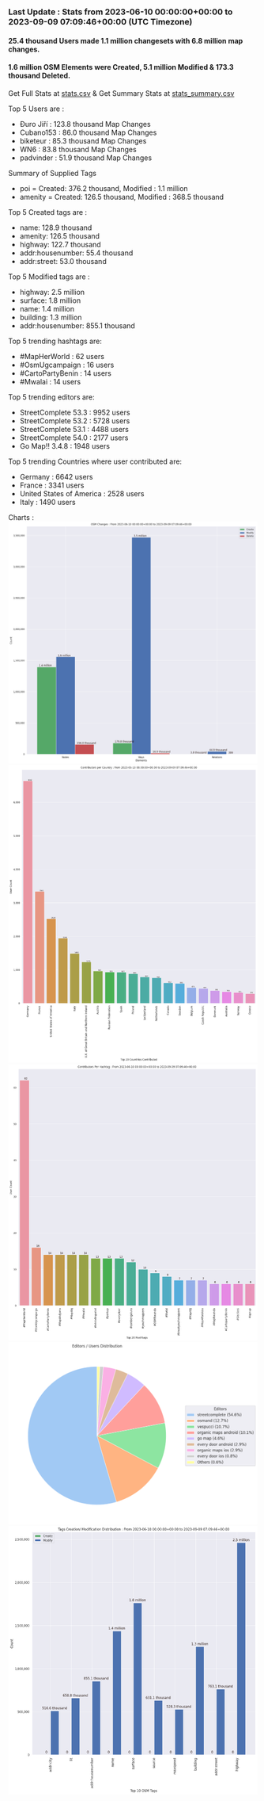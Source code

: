 ### Last Update : Stats from 2023-06-10 00:00:00+00:00 to 2023-09-09 07:09:46+00:00 (UTC Timezone)

#### 25.4 thousand Users made 1.1 million changesets with 6.8 million map changes.
#### 1.6 million OSM Elements were Created, 5.1 million Modified & 173.3 thousand Deleted.
Get Full Stats at [stats.csv](/stats/fieldmappers/Daily/stats.csv)
 & Get Summary Stats at [stats_summary.csv](/stats/fieldmappers/Daily/stats_summary.csv)

Top 5 Users are : 
- Đuro Jiří : 123.8 thousand Map Changes
- Cubano153 : 86.0 thousand Map Changes
- biketeur : 85.3 thousand Map Changes
- WN6 : 83.8 thousand Map Changes
- padvinder : 51.9 thousand Map Changes

Summary of Supplied Tags
- poi = Created: 376.2 thousand, Modified : 1.1 million
- amenity = Created: 126.5 thousand, Modified : 368.5 thousand


Top 5 Created tags are :
- name: 128.9 thousand
- amenity: 126.5 thousand
- highway: 122.7 thousand
- addr:housenumber: 55.4 thousand
- addr:street: 53.0 thousand


Top 5 Modified tags are :
- highway: 2.5 million
- surface: 1.8 million
- name: 1.4 million
- building: 1.3 million
- addr:housenumber: 855.1 thousand


Top 5 trending hashtags are:
- #MapHerWorld : 62 users
- #OsmUgcampaign : 16 users
- #CartoPartyBenin : 14 users
- #Mwalai : 14 users


Top 5 trending editors are:
- StreetComplete 53.3 : 9952 users
- StreetComplete 53.2 : 5728 users
- StreetComplete 53.1 : 4488 users
- StreetComplete 54.0 : 2177 users
- Go Map!! 3.4.8 : 1948 users


Top 5 trending Countries where user contributed are:
- Germany : 6642 users
- France : 3341 users
- United States of America : 2528 users
- Italy : 1490 users


 Charts : 
![Alt text](./stats_osm_changes.png) 
![Alt text](./stats_users_per_country.png) 
![Alt text](./stats_users_per_hashtag.png) 
![Alt text](./stats_editors_pie_chart.png) 
![Alt text](./stats_tags.png) 
